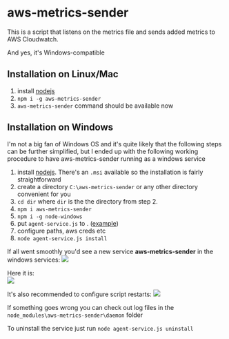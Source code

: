 # aws-metrics-sender

This is a script that listens on the metrics file and sends added metrics to AWS Cloudwatch.

And yes, it's Windows-compatible


## Installation on Linux/Mac

1. install [nodejs](https://nodejs.org/en/download/)
2.  `npm i -g aws-metrics-sender`
3.  `aws-metrics-sender` command should be available now


## Installation on Windows
I'm not a big fan of Windows OS and it's quite likely that the following steps can be further simplified, but I ended up with the following working procedure to have aws-metrics-sender running as a windows service
1. install [nodejs](https://nodejs.org/en/download/). There's an `.msi` available so the installation is fairly straightforward
2. create a directory `C:\aws-metrics-sender` or any other directory convenient for you
3. `cd dir` where `dir` is the the directory from step 2.
4. `npm i aws-metrics-sender`
5. `npm i -g node-windows`
6. put `agent-service.js` to . ([example](https://github.com/ffeast/aws-metrics-sender/blob/master/examples/agent-service.js))
7. configure paths, aws creds etc
8. `node agent-service.js install`

If all went smoothly you'd see a new service **aws-metrics-sender** in the windows services:
![](images/services_list.png)

Here it is:  
![](images/service_box.png)

It's also recommended to configure script restarts:
![](images/recovery_screen.png)

If something goes wrong you can check out log files in the `node_modules\aws-metrics-sender\daemon` folder

To uninstall the service just run
`node agent-service.js uninstall`
